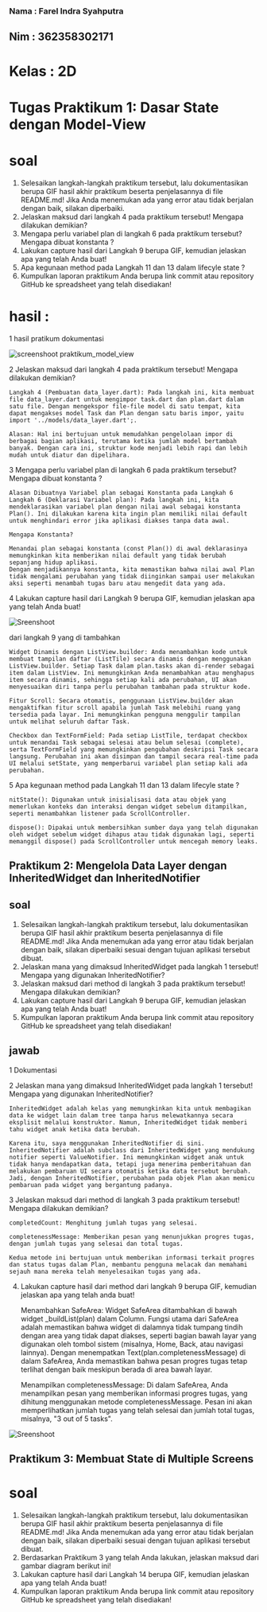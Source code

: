 ### Nama    : Farel Indra Syahputra 
## Nim      : 362358302171
# Kelas     : 2D

# Tugas Praktikum 1: Dasar State dengan Model-View

# soal
1. Selesaikan langkah-langkah praktikum tersebut, lalu dokumentasikan berupa GIF hasil
akhir praktikum beserta penjelasannya di file README.md! Jika Anda menemukan ada
yang error atau tidak berjalan dengan baik, silakan diperbaiki.
2. Jelaskan maksud dari langkah 4 pada praktikum tersebut! Mengapa dilakukan
demikian?
3. Mengapa perlu variabel plan di langkah 6 pada praktikum tersebut? Mengapa dibuat
konstanta ?
4. Lakukan capture hasil dari Langkah 9 berupa GIF, kemudian jelaskan apa yang telah
Anda buat!
5. Apa kegunaan method pada Langkah 11 dan 13 dalam lifecyle state ?
6. Kumpulkan laporan praktikum Anda berupa link commit atau repository GitHub ke
spreadsheet yang telah disediakan!

# hasil :

1 hasil pratikum dokumentasi
 
 ![screenshoot praktikum_model_view](/assets/images/hasil.png)

2 Jelaskan maksud dari langkah 4 pada praktikum tersebut! Mengapa dilakukan
demikian?

    Langkah 4 (Pembuatan data_layer.dart): Pada langkah ini, kita membuat file data_layer.dart untuk mengimpor task.dart dan plan.dart dalam satu file. Dengan mengekspor file-file model di satu tempat, kita dapat mengakses model Task dan Plan dengan satu baris impor, yaitu import '../models/data_layer.dart';.

    Alasan: Hal ini bertujuan untuk memudahkan pengelolaan impor di berbagai bagian aplikasi, terutama ketika jumlah model bertambah banyak. Dengan cara ini, struktur kode menjadi lebih rapi dan lebih mudah untuk diatur dan dipelihara.

3 Mengapa perlu variabel plan di langkah 6 pada praktikum tersebut? Mengapa dibuat
konstanta ?

    Alasan Dibuatnya Variabel plan sebagai Konstanta pada Langkah 6
    Langkah 6 (Deklarasi Variabel plan): Pada langkah ini, kita mendeklarasikan variabel plan dengan nilai awal sebagai konstanta Plan(). Ini dilakukan karena kita ingin plan memiliki nilai default untuk menghindari error jika aplikasi diakses tanpa data awal.

    Mengapa Konstanta?

    Menandai plan sebagai konstanta (const Plan()) di awal deklarasinya memungkinkan kita memberikan nilai default yang tidak berubah sepanjang hidup aplikasi.
    Dengan menjadikannya konstanta, kita memastikan bahwa nilai awal Plan tidak mengalami perubahan yang tidak diinginkan sampai user melakukan aksi seperti menambah tugas baru atau mengedit data yang ada.

4 Lakukan capture hasil dari Langkah 9 berupa GIF, kemudian jelaskan apa yang telah
Anda buat!

![Sreenshoot](/assets/images/image4.png) 

dari langkah 9 yang di tambahkan 

    Widget Dinamis dengan ListView.builder: Anda menambahkan kode untuk membuat tampilan daftar (ListTile) secara dinamis dengan menggunakan ListView.builder. Setiap Task dalam plan.tasks akan di-render sebagai item dalam ListView. Ini memungkinkan Anda menambahkan atau menghapus item secara dinamis, sehingga setiap kali ada perubahan, UI akan menyesuaikan diri tanpa perlu perubahan tambahan pada struktur kode.

    Fitur Scroll: Secara otomatis, penggunaan ListView.builder akan mengaktifkan fitur scroll apabila jumlah Task melebihi ruang yang tersedia pada layar. Ini memungkinkan pengguna menggulir tampilan untuk melihat seluruh daftar Task.

    Checkbox dan TextFormField: Pada setiap ListTile, terdapat checkbox untuk menandai Task sebagai selesai atau belum selesai (complete), serta TextFormField yang memungkinkan pengubahan deskripsi Task secara langsung. Perubahan ini akan disimpan dan tampil secara real-time pada UI melalui setState, yang memperbarui variabel plan setiap kali ada perubahan.

5  Apa kegunaan method pada Langkah 11 dan 13 dalam lifecyle state ?

    nitState(): Digunakan untuk inisialisasi data atau objek yang memerlukan konteks dan interaksi dengan widget sebelum ditampilkan, seperti menambahkan listener pada ScrollController.

    dispose(): Dipakai untuk membersihkan sumber daya yang telah digunakan oleh widget sebelum widget dihapus atau tidak digunakan lagi, seperti memanggil dispose() pada ScrollController untuk mencegah memory leaks.

## Praktikum 2: Mengelola Data Layer dengan InheritedWidget dan InheritedNotifier

## soal
1. Selesaikan langkah-langkah praktikum tersebut, lalu dokumentasikan berupa GIF hasil
akhir praktikum beserta penjelasannya di file README.md! Jika Anda menemukan ada
yang error atau tidak berjalan dengan baik, silakan diperbaiki sesuai dengan tujuan
aplikasi tersebut dibuat.
2. Jelaskan mana yang dimaksud InheritedWidget pada langkah 1 tersebut! Mengapa
yang digunakan InheritedNotifier?
3. Jelaskan maksud dari method di langkah 3 pada praktikum tersebut! Mengapa
dilakukan demikian?
4. Lakukan capture hasil dari Langkah 9 berupa GIF, kemudian jelaskan apa yang telah
Anda buat!
5. Kumpulkan laporan praktikum Anda berupa link commit atau repository GitHub ke
spreadsheet yang telah disediakan!

## jawab

1 Dokumentasi

2 Jelaskan mana yang dimaksud InheritedWidget pada langkah 1 tersebut! Mengapa
yang digunakan InheritedNotifier?

    InheritedWidget adalah kelas yang memungkinkan kita untuk membagikan data ke widget lain dalam tree tanpa harus melewatkannya secara eksplisit melalui konstruktor. Namun, InheritedWidget tidak memberi tahu widget anak ketika data berubah.

    Karena itu, saya menggunakan InheritedNotifier di sini. InheritedNotifier adalah subclass dari InheritedWidget yang mendukung notifier seperti ValueNotifier. Ini memungkinkan widget anak untuk tidak hanya mendapatkan data, tetapi juga menerima pemberitahuan dan melakukan pembaruan UI secara otomatis ketika data tersebut berubah. Jadi, dengan InheritedNotifier, perubahan pada objek Plan akan memicu pembaruan pada widget yang bergantung padanya. 

3 Jelaskan maksud dari method di langkah 3 pada praktikum tersebut! Mengapa
dilakukan demikian?

    completedCount: Menghitung jumlah tugas yang selesai.

    completenessMessage: Memberikan pesan yang menunjukkan progres tugas, dengan jumlah tugas yang selesai dan total tugas.

    Kedua metode ini bertujuan untuk memberikan informasi terkait progres dan status tugas dalam Plan, membantu pengguna melacak dan memahami sejauh mana mereka telah menyelesaikan tugas yang ada.
4. Lakukan capture hasil dari method dari langkah 9 berupa GIF, kemudian jelaskan apa yang telah anda buat!

    Menambahkan SafeArea: Widget SafeArea ditambahkan di bawah widget _buildList(plan) dalam Column. Fungsi utama dari SafeArea adalah memastikan bahwa widget di dalamnya tidak tumpang tindih dengan area yang tidak dapat diakses, seperti bagian bawah layar yang digunakan oleh tombol sistem (misalnya, Home, Back, atau navigasi lainnya). Dengan menempatkan Text(plan.completenessMessage) di dalam SafeArea, Anda memastikan bahwa pesan progres tugas tetap terlihat dengan baik meskipun berada di area bawah layar.

    Menampilkan completenessMessage: Di dalam SafeArea, Anda menampilkan pesan yang memberikan informasi progres tugas, yang dihitung menggunakan metode completenessMessage. Pesan ini akan memperlihatkan jumlah tugas yang telah selesai dan jumlah total tugas, misalnya, "3 out of 5 tasks".

![Sreenshoot](/assets/images/image9.png) 

## Praktikum 3: Membuat State di Multiple Screens

# soal

1. Selesaikan langkah-langkah praktikum tersebut, lalu dokumentasikan berupa GIF hasil akhir praktikum beserta penjelasannya di file README.md! Jika Anda menemukan ada yang error atau tidak berjalan dengan baik, silakan diperbaiki sesuai dengan tujuan aplikasi tersebut dibuat.
2. Berdasarkan Praktikum 3 yang telah Anda lakukan, jelaskan maksud dari gambar diagram berikut ini!
3. Lakukan capture hasil dari Langkah 14 berupa GIF, kemudian jelaskan apa yang telah Anda buat!
4. Kumpulkan laporan praktikum Anda berupa link commit atau repository GitHub ke spreadsheet yang telah disediakan!





